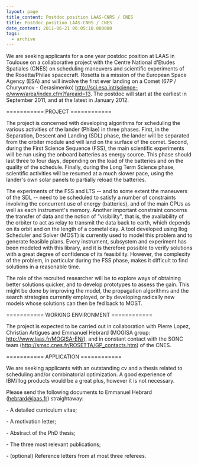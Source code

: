 ```yaml
---
layout: page
title_content: Postdoc position LAAS-CNRS / CNES
title: Postdoc position LAAS-CNRS / CNES
date_content: 2011-06-21 06:05:10.000000
tags:
  - archive
---
```



We are seeking applicants for a one year postdoc position at LAAS in Toulouse
on a collaborative project with the Centre National d'Etudes Spatiales (CNES)
on scheduling maneuvers and scientific experiments of the Rosetta/Philae
spacecraft. Rosetta is a mission of the European Space Agency (ESA) and will
involve the first ever landing on a Comet (67P / Churyumov - Gerasimenko)
<http://sci.esa.int/science-e/www/area/index.cfm?fareaid=13>. The postdoc will
start at the earliest in September 2011, and at the latest in January 2012.



=========== PROJECT ============



The project is concerned with developing algorithms for scheduling the various
activities of the lander (Philae) in three phases. First, in the Separation,
Descent and Landing (SDL) phase, the lander will be separated from the orbiter
module and will land on the surface of the comet. Second, during the First
Science Sequence (FSS), the main scientific experiments will be run using the
onboard batteries as energy source. This phase should last three to four days,
depending on the load of the batteries and on the quality of the schedule.
Finally, during the Long Term Science phase, scientific activities will be
resumed at a much slower pace, using the lander's own solar panels to
partially reload the batteries.



The experiments of the FSS and LTS -- and to some extent the maneuvers of the
SDL -- need to be scheduled to satisfy a number of constraints involving the
concurrent use of energy (batteries), and of the main CPUs as well as each
instrument's memory. Another important constraint concerns the transfer of
data and the notion of "visibility", that is, the availability of the orbiter
to act as relay to transmit the data back to earth, which depends on its orbit
and on the length of a cometal day. A tool developed using Ilog Scheduler and
Solver (MOST) is currently used to model this problem and to generate feasible
plans. Every instrument, subsystem and experiment has been modeled with this
library, and it is therefore possible to verify solutions with a great degree
of confidence of its feasibility. However, the complexity of the problem, in
particular during the FSS phase, makes it difficult to find solutions in a
reasonable time.



The role of the recruited researcher will be to explore ways of obtaining
better solutions quicker, and to develop prototypes to assess the gain. This
might be done by improving the model, the propagation algorithms and the
search strategies currently employed, or by developing radically new models
whose solutions can then be fed back to MOST.





=========== WORKING ENVIRONMENT ============



The project is expected to be carried out in collaboration with Pierre Lopez,
Christian Artigues and Emmanuel Hebrard (MOGISA group:
<http://www.laas.fr/MOGISA-EN/>), and in constant contact with the SONC team
(<http://smsc.cnes.fr/ROSETTA/GP_contacts.htm>) of the CNES.





=========== APPLICATION ============



We are seeking applicants with an outstanding cv and a thesis related to
scheduling and/or combinatorial optimization. A good experience of IBM/Ilog
products would be a great plus, however it is not necessary.





Please send the following documents to Emmanuel Hebrard
([hebrard@laas.fr](mailto:hebrard@laass.fr)) straightaway:



\- A detailed curriculum vitae;



\- A motivation letter;



\- Abstract of the PhD thesis;



\- The three most relevant publications;



\- (optional) Reference letters from at most three referees.





